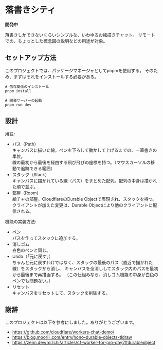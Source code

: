 # 落書きシティ
**開発中**

落書きしかできないくらいシンプルな、いわゆるお絵描きチャット。
リモートでの、ちょっとした概念図の説明などの用途が対象。

## セットアップ方法
このプロジェクトでは、パッケージマネージャとしてpnpmを使用する。
そのため、まずはそれをインストールする必要がある。

```shell
# 依存関係のインストール
pnpm install

# 開発サーバーの起動
pnpm run dev
```

## 設計
用語:
- パス（Path）  
  キャンバスに描いた線。ペンを下ろして動かして上げるまでの、一筆書きの単位。  
  線の最初から最後を経由する飛び飛びの座標を持つ。（マウスカーソルの移動で追跡できる範囲）
- スタック（Stack）  
  キャンバスに描かれている線（パス）をまとめた配列。配列の中身は描かれた順で並ぶ。
- 部屋（Room）  
  絵チャの部屋。CloudflareのDurable Objectで表現され、スタックを持つ。  
  クライアントが加えた変更は、Durable Objectにより他のクライアントに配信される。

機能の実装方法:
- ペン  
  パスを作ってスタックに追加する。
- 消しゴム  
  白色のペンと同じ。
- Undo（「元に戻す」）  
  ちゃんと元に戻すわけではなく、スタックの最後のパス（直近で描かれた線）をスタックから消し、
  キャンバスを全消ししてスタック内のパスを最初から最後まで再描画する。
  （この仕組みなら、消しゴム機能の中身が白色のペンでも問題ない。）
- リセット  
  キャンバスをリセットして、スタックを削除する。

## 謝辞
このプロジェクトは以下を参考にしました。ありがとうございます。

- https://github.com/cloudflare/workers-chat-demo/
- https://blog.mooriii.com/entry/hono-durable-objects-tldraw
- https://zenn.dev/mizchi/articles/cf-worker-for-pro-day2#durableobject
